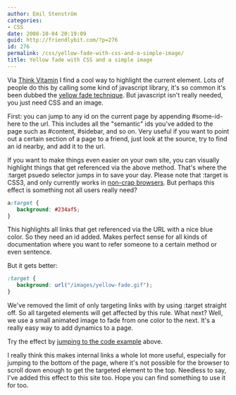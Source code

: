 ```yaml
---
author: Emil Stenström
categories:
- CSS
date: 2008-10-04 20:19:09
guid: http://friendlybit.com/?p=276
id: 276
permalink: /css/yellow-fade-with-css-and-a-simple-image/
title: Yellow fade with CSS and a simple image
---
```


Via [Think Vitamin](http://www.thinkvitamin.com/features/css/stay-on-target) I find a cool way to highlight the current element. Lots of people do this by calling some kind of javascript library, it's so common it's been dubbed the [yellow fade technique](http://www.37signals.com/svn/archives/000558.php). But javascript isn't really needed, you just need CSS and an image.

<p id="example">
  First: you can jump to any id on the current page by appending #some-id-here to the url. This includes all the "semantic" ids you've added to the page such as #content, #sidebar, and so on. Very useful if you want to point out a certain section of a page to a friend, just look at the source, try to find an id nearby, and add it to the url.
</p>

If you want to make things even easier on your own site, you can visually highlight things that get referenced via the above method. That's where the :target psuedo selector jumps in to save your day. Please note that :target is CSS3, and only currently works in [non-crap browsers](http://reference.sitepoint.com/css/pseudoclass-target). But perhaps this effect is something not all users really need?

```css
a:target {
   background: #234af5;
}
```

This highlights all links that get referenced via the URL with a nice blue color. So they need an id added. Makes perfect sense for all kinds of documentation where you want to refer someone to a certain method or even sentence.

But it gets better:

```css
:target {
   background: url("/images/yellow-fade.gif");
}
```

We've removed the limit of only targeting links with by using :target straight off. So all targeted elements will get affected by this rule. What next? Well, we use a small animated image to fade from one color to the next. It's a really easy way to add dynamics to a page.

Try the effect by [jumping to the code example](#example) above.

I really think this makes internal links a whole lot more useful, especially for jumping to the bottom of the page, where it's not possible for the browser to scroll down enough to get the targeted element to the top. Needless to say, I've added this effect to this site too. Hope you can find something to use it for too.
